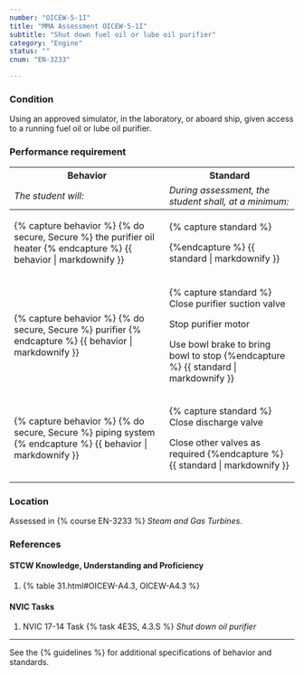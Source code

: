 ```yaml
---
number: "OICEW-5-1I"
title: "MMA Assessment OICEW-5-1I"
subtitle: "Shut down fuel oil or lube oil purifier"
category: "Engine"
status: ""
cnum: "EN-3233"

---
```

### Condition

Using an approved simulator, in the laboratory, or aboard ship, given access to a running fuel oil or lube oil purifier.

### Performance requirement 

<table width='100%' class='Guidelines'>
 <thead>
 <tr>
     <th class='thirty'>Behavior</th>
     <th class='seventy'>Standard</th>
 </tr>
 <tr>
     <td><em>The student will:</em></td>
     <td><em>During assessment, the student shall, at a minimum:</em></td>
 </tr>
 </thead>
 <tbody>
 

<tr><td>

{% capture behavior %}
{% do secure, Secure %} the purifier oil heater
{% endcapture %}
{{ behavior | markdownify }}

</td><td>

{% capture standard %}

{%endcapture %}
{{ standard | markdownify }}

</td></tr>



<tr><td>

{% capture behavior %}
{% do secure, Secure %} purifier
{% endcapture %}
{{ behavior | markdownify }}

</td><td>

{% capture standard %}
Close purifier suction valve

Stop purifier motor

Use bowl brake to bring bowl to stop
{%endcapture %}
{{ standard | markdownify }}

</td></tr>



<tr><td>

{% capture behavior %}
{% do secure, Secure %} piping system
{% endcapture %}
{{ behavior | markdownify }}

</td><td>

{% capture standard %}
Close discharge valve

Close other valves as required
{%endcapture %}
{{ standard | markdownify }}

</td></tr>



 </tbody>
 </table>

### Location

Assessed in  {% course  EN-3233 %}  *Steam and Gas Turbines*.

### References

#### STCW Knowledge, Understanding and Proficiency

1. {% table 31.html#OICEW-A4.3, OICEW-A4.3 %}


#### NVIC Tasks

1. NVIC 17-14 Task {% task 4E3S, 4.3.S %} *Shut down oil purifier*



***



See the {% guidelines %} for additional specifications of behavior and standards.